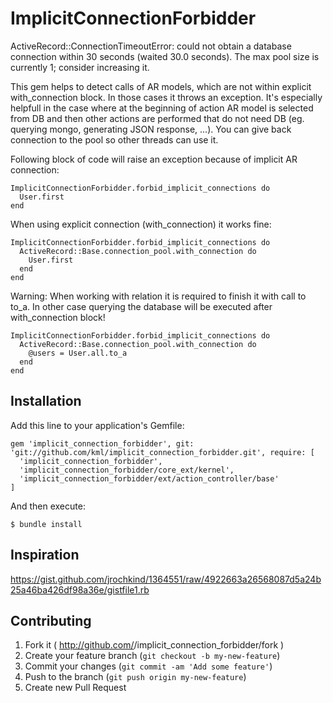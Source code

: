 # ImplicitConnectionForbidder

ActiveRecord::ConnectionTimeoutError: could not obtain a database connection within 30 seconds (waited 30.0 seconds).
The max pool size is currently 1; consider increasing it.

This gem helps to detect calls of AR models, which are not within explicit with_connection block.
In those cases it throws an exception.
It's especially helpfull in the case where at the beginning of action AR model is selected from DB
and then other actions are performed that do not need DB (eg. querying mongo, generating JSON response, ...).
You can give back connection to the pool so other threads can use it.

Following block of code will raise an exception because of implicit AR connection:

    ImplicitConnectionForbidder.forbid_implicit_connections do
      User.first
    end

When using explicit connection (with_connection) it works fine:

    ImplicitConnectionForbidder.forbid_implicit_connections do
      ActiveRecord::Base.connection_pool.with_connection do
        User.first
      end
    end

Warning: When working with relation it is required to finish it with call to to_a.
In other case querying the database will be executed after with_connection block!

    ImplicitConnectionForbidder.forbid_implicit_connections do
      ActiveRecord::Base.connection_pool.with_connection do
        @users = User.all.to_a
      end
    end

## Installation

Add this line to your application's Gemfile:

    gem 'implicit_connection_forbidder', git: 'git://github.com/kml/implicit_connection_forbidder.git', require: [
      'implicit_connection_forbidder',
      'implicit_connection_forbidder/core_ext/kernel',
      'implicit_connection_forbidder/ext/action_controller/base'
    ]

And then execute:

    $ bundle install

## Inspiration

https://gist.github.com/jrochkind/1364551/raw/4922663a26568087d5a24b25a46ba426df98a36e/gistfile1.rb

## Contributing

1. Fork it ( http://github.com/<my-github-username>/implicit_connection_forbidder/fork )
2. Create your feature branch (`git checkout -b my-new-feature`)
3. Commit your changes (`git commit -am 'Add some feature'`)
4. Push to the branch (`git push origin my-new-feature`)
5. Create new Pull Request

